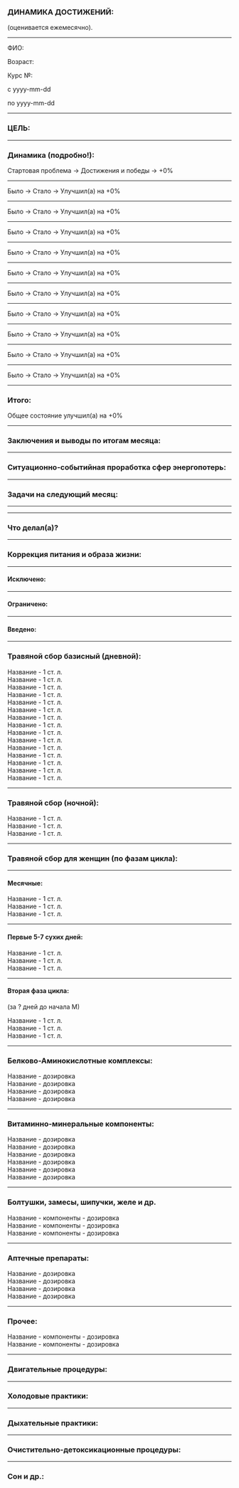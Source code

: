 ### ДИНАМИКА ДОСТИЖЕНИЙ:  
(оценивается ежемесячно). 
 
***  
ФИО:  

Возраст:  

Курс №:  

с    yyyy-mm-dd  

по  yyyy-mm-dd  

***  
### ЦЕЛЬ:  

*** 
### Динамика (подробно!):  
Стартовая проблема → Достижения и победы → +0%  
 
*** 
Было → Стало → Улучшил(а) на +0%  
*** 
Было → Стало → Улучшил(а) на +0%  
*** 
Было → Стало → Улучшил(а) на +0%  
*** 
Было → Стало → Улучшил(а) на +0%  
*** 
Было → Стало → Улучшил(а) на +0%  
*** 
Было → Стало → Улучшил(а) на +0%  
*** 
Было → Стало → Улучшил(а) на +0%  
*** 
Было → Стало → Улучшил(а) на +0%  
*** 
Было → Стало → Улучшил(а) на +0%  
*** 
Было → Стало → Улучшил(а) на +0%  

***  
### Итого:  
Общее состояние улучшил(а) на +0%  

*** 
### Заключения и выводы по итогам месяца:  

*** 
### Ситуационно-событийная проработка сфер энергопотерь:  

*** 
### Задачи на следующий месяц:  


******* 
******* 
### Что делал(а)?  

*** 
### Коррекция питания и образа жизни:  

*** 
#### Исключено:  

*** 
#### Ограничено:  

*** 
#### Введено:  

*** 
### Травяной сбор базисный (дневной):  

Название - 1 ст. л.  
Название - 1 ст. л.  
Название - 1 ст. л.  
Название - 1 ст. л.  
Название - 1 ст. л.  
Название - 1 ст. л.  
Название - 1 ст. л.  
Название - 1 ст. л.  
Название - 1 ст. л.  
Название - 1 ст. л.  
Название - 1 ст. л.  
Название - 1 ст. л.  
Название - 1 ст. л.  
Название - 1 ст. л.  
Название - 1 ст. л.  

*** 
### Травяной сбор (ночной):  

Название - 1 ст. л.  
Название - 1 ст. л.  
Название - 1 ст. л.  
 
*** 
### Травяной сбор для женщин (по фазам цикла):  

*** 
#### Месячные:  

Название - 1 ст. л.  
Название - 1 ст. л.  
Название - 1 ст. л.  

*** 
#### Первые 5-7 сухих дней:  

Название - 1 ст. л.  
Название - 1 ст. л.  
Название - 1 ст. л.  
 
*** 
#### Вторая фаза цикла: 
(за ? дней до начала М)  

Название - 1 ст. л.  
Название - 1 ст. л.  
Название - 1 ст. л.  

*** 
### Белково-Аминокислотные комплексы:  

Название - дозировка  
Название - дозировка  
Название - дозировка  
Название - дозировка  
 
*** 
### Витаминно-минеральные компоненты:  

Название - дозировка  
Название - дозировка  
Название - дозировка  
Название - дозировка  
Название - дозировка  
Название - дозировка  
 
*** 
### Болтушки, замесы, шипучки, желе и др.  

Название - компоненты - дозировка  
Название - компоненты - дозировка  
Название - компоненты - дозировка  

*** 
### Аптечные препараты:  

Название - дозировка  
Название - дозировка  
Название - дозировка  
Название - дозировка  

*** 
### Прочее:  

Название - компоненты - дозировка  
Название - компоненты - дозировка  

*** 
### Двигательные процедуры:  

*** 
### Холодовые практики:  

*** 
### Дыхательные практики:  

*** 
### Очистительно-детоксикационные процедуры:  

*** 
### Сон и др.:
